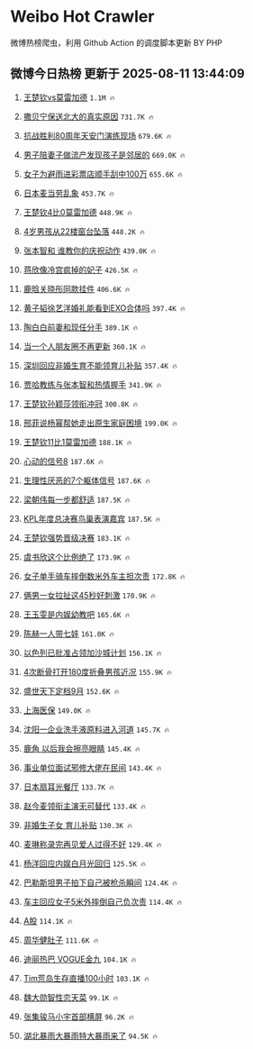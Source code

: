 # Weibo Hot Crawler 



微博热榜爬虫，利用 Github Action 的调度脚本更新 BY PHP 


## 微博今日热榜 更新于 2025-08-11 13:44:09 
1. [王楚钦vs莫雷加德](https://s.weibo.com/weibo?q=%23%E7%8E%8B%E6%A5%9A%E9%92%A6vs%E8%8E%AB%E9%9B%B7%E5%8A%A0%E5%BE%B7%23&t=31&band_rank=1&Refer=top) `1.1M 🔥` 

1. [撒贝宁保送北大的真实原因](https://s.weibo.com/weibo?q=%E6%92%92%E8%B4%9D%E5%AE%81%E4%BF%9D%E9%80%81%E5%8C%97%E5%A4%A7%E7%9A%84%E7%9C%9F%E5%AE%9E%E5%8E%9F%E5%9B%A0&t=31&band_rank=2&Refer=top) `731.7K 🔥` 

1. [抗战胜利80周年天安门演练现场](https://s.weibo.com/weibo?q=%23%E6%8A%97%E6%88%98%E8%83%9C%E5%88%A980%E5%91%A8%E5%B9%B4%E5%A4%A9%E5%AE%89%E9%97%A8%E6%BC%94%E7%BB%83%E7%8E%B0%E5%9C%BA%23&t=31&band_rank=3&Refer=top) `679.6K 🔥` 

1. [男子陪妻子做流产发现孩子是邻居的](https://s.weibo.com/weibo?q=%23%E7%94%B7%E5%AD%90%E9%99%AA%E5%A6%BB%E5%AD%90%E5%81%9A%E6%B5%81%E4%BA%A7%E5%8F%91%E7%8E%B0%E5%AD%A9%E5%AD%90%E6%98%AF%E9%82%BB%E5%B1%85%E7%9A%84%23&t=31&band_rank=4&Refer=top) `669.0K 🔥` 

1. [女子为避雨进彩票店顺手刮中100万](https://s.weibo.com/weibo?q=%23%E5%A5%B3%E5%AD%90%E4%B8%BA%E9%81%BF%E9%9B%A8%E8%BF%9B%E5%BD%A9%E7%A5%A8%E5%BA%97%E9%A1%BA%E6%89%8B%E5%88%AE%E4%B8%AD100%E4%B8%87%23&t=31&band_rank=5&Refer=top) `655.6K 🔥` 

1. [日本麦当劳乱象](https://s.weibo.com/weibo?q=%E6%97%A5%E6%9C%AC%E9%BA%A6%E5%BD%93%E5%8A%B3%E4%B9%B1%E8%B1%A1&t=31&band_rank=6&Refer=top) `453.7K 🔥` 

1. [王楚钦4比0莫雷加德](https://s.weibo.com/weibo?q=%23%E7%8E%8B%E6%A5%9A%E9%92%A64%E6%AF%940%E8%8E%AB%E9%9B%B7%E5%8A%A0%E5%BE%B7%23&t=31&band_rank=7&Refer=top) `448.9K 🔥` 

1. [4岁男孩从22楼窗台坠落](https://s.weibo.com/weibo?q=%234%E5%B2%81%E7%94%B7%E5%AD%A9%E4%BB%8E22%E6%A5%BC%E7%AA%97%E5%8F%B0%E5%9D%A0%E8%90%BD%23&t=31&band_rank=8&Refer=top) `448.2K 🔥` 

1. [张本智和 谁教你的庆祝动作](https://s.weibo.com/weibo?q=%E5%BC%A0%E6%9C%AC%E6%99%BA%E5%92%8C%20%E8%B0%81%E6%95%99%E4%BD%A0%E7%9A%84%E5%BA%86%E7%A5%9D%E5%8A%A8%E4%BD%9C&t=31&band_rank=9&Refer=top) `439.0K 🔥` 

1. [蒋欣像冷宫疯掉的妃子](https://s.weibo.com/weibo?q=%E8%92%8B%E6%AC%A3%E5%83%8F%E5%86%B7%E5%AE%AB%E7%96%AF%E6%8E%89%E7%9A%84%E5%A6%83%E5%AD%90&t=31&band_rank=10&Refer=top) `426.5K 🔥` 

1. [鹿晗关晓彤同款挂件](https://s.weibo.com/weibo?q=%E9%B9%BF%E6%99%97%E5%85%B3%E6%99%93%E5%BD%A4%E5%90%8C%E6%AC%BE%E6%8C%82%E4%BB%B6&t=31&band_rank=11&Refer=top) `406.6K 🔥` 

1. [黄子韬徐艺洋婚礼能看到EXO合体吗](https://s.weibo.com/weibo?q=%E9%BB%84%E5%AD%90%E9%9F%AC%E5%BE%90%E8%89%BA%E6%B4%8B%E5%A9%9A%E7%A4%BC%E8%83%BD%E7%9C%8B%E5%88%B0EXO%E5%90%88%E4%BD%93%E5%90%97&t=31&band_rank=12&Refer=top) `397.4K 🔥` 

1. [陶白白前妻和现任分手](https://s.weibo.com/weibo?q=%E9%99%B6%E7%99%BD%E7%99%BD%E5%89%8D%E5%A6%BB%E5%92%8C%E7%8E%B0%E4%BB%BB%E5%88%86%E6%89%8B&t=31&band_rank=13&Refer=top) `389.1K 🔥` 

1. [当一个人朋友圈不再更新](https://s.weibo.com/weibo?q=%E5%BD%93%E4%B8%80%E4%B8%AA%E4%BA%BA%E6%9C%8B%E5%8F%8B%E5%9C%88%E4%B8%8D%E5%86%8D%E6%9B%B4%E6%96%B0&t=31&band_rank=14&Refer=top) `360.1K 🔥` 

1. [深圳回应非婚生育不能领育儿补贴](https://s.weibo.com/weibo?q=%23%E6%B7%B1%E5%9C%B3%E5%9B%9E%E5%BA%94%E9%9D%9E%E5%A9%9A%E7%94%9F%E8%82%B2%E4%B8%8D%E8%83%BD%E9%A2%86%E8%82%B2%E5%84%BF%E8%A1%A5%E8%B4%B4%23&t=31&band_rank=15&Refer=top) `357.4K 🔥` 

1. [贾哈教练与张本智和热情握手](https://s.weibo.com/weibo?q=%E8%B4%BE%E5%93%88%E6%95%99%E7%BB%83%E4%B8%8E%E5%BC%A0%E6%9C%AC%E6%99%BA%E5%92%8C%E7%83%AD%E6%83%85%E6%8F%A1%E6%89%8B&t=31&band_rank=16&Refer=top) `341.9K 🔥` 

1. [王楚钦孙颖莎领衔冲冠](https://s.weibo.com/weibo?q=%23%E7%8E%8B%E6%A5%9A%E9%92%A6%E5%AD%99%E9%A2%96%E8%8E%8E%E9%A2%86%E8%A1%94%E5%86%B2%E5%86%A0%23&t=31&band_rank=17&Refer=top) `300.8K 🔥` 

1. [邢菲说杨幂帮她走出原生家庭困境](https://s.weibo.com/weibo?q=%E9%82%A2%E8%8F%B2%E8%AF%B4%E6%9D%A8%E5%B9%82%E5%B8%AE%E5%A5%B9%E8%B5%B0%E5%87%BA%E5%8E%9F%E7%94%9F%E5%AE%B6%E5%BA%AD%E5%9B%B0%E5%A2%83&t=31&band_rank=18&Refer=top) `199.0K 🔥` 

1. [王楚钦11比1莫雷加德](https://s.weibo.com/weibo?q=%E7%8E%8B%E6%A5%9A%E9%92%A611%E6%AF%941%E8%8E%AB%E9%9B%B7%E5%8A%A0%E5%BE%B7&t=31&band_rank=19&Refer=top) `188.1K 🔥` 

1. [心动的信号8](https://s.weibo.com/weibo?q=%E5%BF%83%E5%8A%A8%E7%9A%84%E4%BF%A1%E5%8F%B78&t=31&band_rank=20&Refer=top) `187.6K 🔥` 

1. [生理性厌恶的7个躯体信号](https://s.weibo.com/weibo?q=%23%E7%94%9F%E7%90%86%E6%80%A7%E5%8E%8C%E6%81%B6%E7%9A%847%E4%B8%AA%E8%BA%AF%E4%BD%93%E4%BF%A1%E5%8F%B7%23&t=31&band_rank=21&Refer=top) `187.6K 🔥` 

1. [梁朝伟每一步都舒适](https://s.weibo.com/weibo?q=%23%E6%A2%81%E6%9C%9D%E4%BC%9F%E6%AF%8F%E4%B8%80%E6%AD%A5%E9%83%BD%E8%88%92%E9%80%82%23&t=31&band_rank=22&Refer=top) `187.5K 🔥` 

1. [KPL年度总决赛鸟巢表演嘉宾](https://s.weibo.com/weibo?q=%23KPL%E5%B9%B4%E5%BA%A6%E6%80%BB%E5%86%B3%E8%B5%9B%E9%B8%9F%E5%B7%A2%E8%A1%A8%E6%BC%94%E5%98%89%E5%AE%BE%23&t=31&band_rank=23&Refer=top) `187.5K 🔥` 

1. [王楚钦强势晋级决赛](https://s.weibo.com/weibo?q=%E7%8E%8B%E6%A5%9A%E9%92%A6%E5%BC%BA%E5%8A%BF%E6%99%8B%E7%BA%A7%E5%86%B3%E8%B5%9B&t=31&band_rank=24&Refer=top) `183.1K 🔥` 

1. [虞书欣这个比例绝了](https://s.weibo.com/weibo?q=%23%E8%99%9E%E4%B9%A6%E6%AC%A3%E8%BF%99%E4%B8%AA%E6%AF%94%E4%BE%8B%E7%BB%9D%E4%BA%86%23&t=31&band_rank=25&Refer=top) `173.9K 🔥` 

1. [女子单手骑车摔倒数米外车主担次责](https://s.weibo.com/weibo?q=%23%E5%A5%B3%E5%AD%90%E5%8D%95%E6%89%8B%E9%AA%91%E8%BD%A6%E6%91%94%E5%80%92%E6%95%B0%E7%B1%B3%E5%A4%96%E8%BD%A6%E4%B8%BB%E6%8B%85%E6%AC%A1%E8%B4%A3%23&t=31&band_rank=26&Refer=top) `172.8K 🔥` 

1. [俩男一女拉扯这45秒好刺激](https://s.weibo.com/weibo?q=%E4%BF%A9%E7%94%B7%E4%B8%80%E5%A5%B3%E6%8B%89%E6%89%AF%E8%BF%9945%E7%A7%92%E5%A5%BD%E5%88%BA%E6%BF%80&t=31&band_rank=27&Refer=top) `170.9K 🔥` 

1. [王玉雯是内娱幼教吧](https://s.weibo.com/weibo?q=%E7%8E%8B%E7%8E%89%E9%9B%AF%E6%98%AF%E5%86%85%E5%A8%B1%E5%B9%BC%E6%95%99%E5%90%A7&t=31&band_rank=28&Refer=top) `165.6K 🔥` 

1. [陈赫一人带七娃](https://s.weibo.com/weibo?q=%E9%99%88%E8%B5%AB%E4%B8%80%E4%BA%BA%E5%B8%A6%E4%B8%83%E5%A8%83&t=31&band_rank=29&Refer=top) `161.0K 🔥` 

1. [以色列已批准占领加沙城计划](https://s.weibo.com/weibo?q=%23%E4%BB%A5%E8%89%B2%E5%88%97%E5%B7%B2%E6%89%B9%E5%87%86%E5%8D%A0%E9%A2%86%E5%8A%A0%E6%B2%99%E5%9F%8E%E8%AE%A1%E5%88%92%23&t=31&band_rank=30&Refer=top) `156.1K 🔥` 

1. [4次断骨打开180度折叠男孩近况](https://s.weibo.com/weibo?q=%234%E6%AC%A1%E6%96%AD%E9%AA%A8%E6%89%93%E5%BC%80180%E5%BA%A6%E6%8A%98%E5%8F%A0%E7%94%B7%E5%AD%A9%E8%BF%91%E5%86%B5%23&t=31&band_rank=31&Refer=top) `155.9K 🔥` 

1. [盛世天下定档9月](https://s.weibo.com/weibo?q=%23%E7%9B%9B%E4%B8%96%E5%A4%A9%E4%B8%8B%E5%AE%9A%E6%A1%A39%E6%9C%88%23&t=31&band_rank=32&Refer=top) `152.6K 🔥` 

1. [上海医保](https://s.weibo.com/weibo?q=%E4%B8%8A%E6%B5%B7%E5%8C%BB%E4%BF%9D&t=31&band_rank=33&Refer=top) `149.0K 🔥` 

1. [沈阳一企业洗手液原料进入河道](https://s.weibo.com/weibo?q=%23%E6%B2%88%E9%98%B3%E4%B8%80%E4%BC%81%E4%B8%9A%E6%B4%97%E6%89%8B%E6%B6%B2%E5%8E%9F%E6%96%99%E8%BF%9B%E5%85%A5%E6%B2%B3%E9%81%93%23&t=31&band_rank=34&Refer=top) `145.7K 🔥` 

1. [鹿角 以后我会擦亮眼睛](https://s.weibo.com/weibo?q=%E9%B9%BF%E8%A7%92%20%E4%BB%A5%E5%90%8E%E6%88%91%E4%BC%9A%E6%93%A6%E4%BA%AE%E7%9C%BC%E7%9D%9B&t=31&band_rank=35&Refer=top) `145.4K 🔥` 

1. [事业单位面试邪修大佬在民间](https://s.weibo.com/weibo?q=%E4%BA%8B%E4%B8%9A%E5%8D%95%E4%BD%8D%E9%9D%A2%E8%AF%95%E9%82%AA%E4%BF%AE%E5%A4%A7%E4%BD%AC%E5%9C%A8%E6%B0%91%E9%97%B4&t=31&band_rank=36&Refer=top) `143.4K 🔥` 

1. [日本扇耳光餐厅](https://s.weibo.com/weibo?q=%E6%97%A5%E6%9C%AC%E6%89%87%E8%80%B3%E5%85%89%E9%A4%90%E5%8E%85&t=31&band_rank=37&Refer=top) `133.7K 🔥` 

1. [赵今麦领衔主演无可替代](https://s.weibo.com/weibo?q=%23%E8%B5%B5%E4%BB%8A%E9%BA%A6%E9%A2%86%E8%A1%94%E4%B8%BB%E6%BC%94%E6%97%A0%E5%8F%AF%E6%9B%BF%E4%BB%A3%23&t=31&band_rank=38&Refer=top) `133.4K 🔥` 

1. [非婚生子女 育儿补贴](https://s.weibo.com/weibo?q=%E9%9D%9E%E5%A9%9A%E7%94%9F%E5%AD%90%E5%A5%B3%20%E8%82%B2%E5%84%BF%E8%A1%A5%E8%B4%B4&t=31&band_rank=39&Refer=top) `130.3K 🔥` 

1. [麦琳称录完再见爱人过得不好](https://s.weibo.com/weibo?q=%23%E9%BA%A6%E7%90%B3%E7%A7%B0%E5%BD%95%E5%AE%8C%E5%86%8D%E8%A7%81%E7%88%B1%E4%BA%BA%E8%BF%87%E5%BE%97%E4%B8%8D%E5%A5%BD%23&t=31&band_rank=40&Refer=top) `129.4K 🔥` 

1. [杨洋回应内娱白月光回归](https://s.weibo.com/weibo?q=%23%E6%9D%A8%E6%B4%8B%E5%9B%9E%E5%BA%94%E5%86%85%E5%A8%B1%E7%99%BD%E6%9C%88%E5%85%89%E5%9B%9E%E5%BD%92%23&t=31&band_rank=41&Refer=top) `125.5K 🔥` 

1. [巴勒斯坦男子拍下自己被枪杀瞬间](https://s.weibo.com/weibo?q=%23%E5%B7%B4%E5%8B%92%E6%96%AF%E5%9D%A6%E7%94%B7%E5%AD%90%E6%8B%8D%E4%B8%8B%E8%87%AA%E5%B7%B1%E8%A2%AB%E6%9E%AA%E6%9D%80%E7%9E%AC%E9%97%B4%23&t=31&band_rank=42&Refer=top) `124.4K 🔥` 

1. [车主回应女子5米外摔倒自己负次责](https://s.weibo.com/weibo?q=%23%E8%BD%A6%E4%B8%BB%E5%9B%9E%E5%BA%94%E5%A5%B3%E5%AD%905%E7%B1%B3%E5%A4%96%E6%91%94%E5%80%92%E8%87%AA%E5%B7%B1%E8%B4%9F%E6%AC%A1%E8%B4%A3%23&t=31&band_rank=43&Refer=top) `114.4K 🔥` 

1. [A股](https://s.weibo.com/weibo?q=A%E8%82%A1&t=31&band_rank=44&Refer=top) `114.1K 🔥` 

1. [周华健肚子](https://s.weibo.com/weibo?q=%E5%91%A8%E5%8D%8E%E5%81%A5%E8%82%9A%E5%AD%90&t=31&band_rank=45&Refer=top) `111.6K 🔥` 

1. [迪丽热巴 VOGUE金九](https://s.weibo.com/weibo?q=%E8%BF%AA%E4%B8%BD%E7%83%AD%E5%B7%B4%20VOGUE%E9%87%91%E4%B9%9D&t=31&band_rank=46&Refer=top) `104.1K 🔥` 

1. [Tim荒岛生存直播100小时](https://s.weibo.com/weibo?q=Tim%E8%8D%92%E5%B2%9B%E7%94%9F%E5%AD%98%E7%9B%B4%E6%92%AD100%E5%B0%8F%E6%97%B6&t=31&band_rank=47&Refer=top) `103.1K 🔥` 

1. [魏大勋智性恋天菜](https://s.weibo.com/weibo?q=%23%E9%AD%8F%E5%A4%A7%E5%8B%8B%E6%99%BA%E6%80%A7%E6%81%8B%E5%A4%A9%E8%8F%9C%23&t=31&band_rank=48&Refer=top) `99.1K 🔥` 

1. [张集骏马小宇首部横屏](https://s.weibo.com/weibo?q=%E5%BC%A0%E9%9B%86%E9%AA%8F%E9%A9%AC%E5%B0%8F%E5%AE%87%E9%A6%96%E9%83%A8%E6%A8%AA%E5%B1%8F&t=31&band_rank=49&Refer=top) `96.2K 🔥` 

1. [湖北暴雨大暴雨特大暴雨来了](https://s.weibo.com/weibo?q=%23%E6%B9%96%E5%8C%97%E6%9A%B4%E9%9B%A8%E5%A4%A7%E6%9A%B4%E9%9B%A8%E7%89%B9%E5%A4%A7%E6%9A%B4%E9%9B%A8%E6%9D%A5%E4%BA%86%23&t=31&band_rank=50&Refer=top) `94.5K 🔥` 

